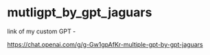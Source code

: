 # mutligpt_by_gpt_jaguars

link of my custom GPT  -

https://chat.openai.com/g/g-Gw1gpAfKr-multiple-gpt-by-gpt-jaguars
